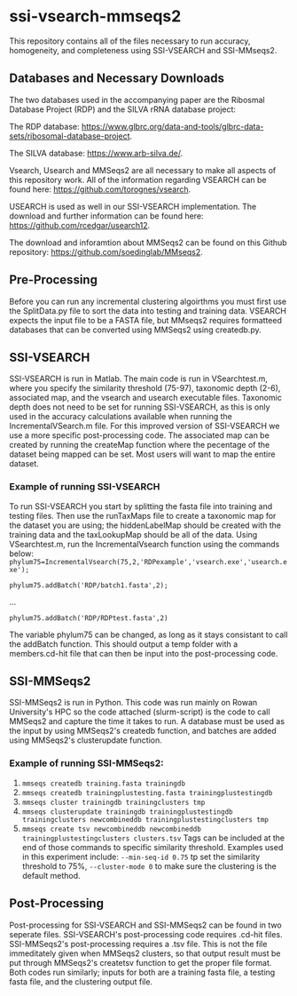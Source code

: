 # ssi-vsearch-mmseqs2
This repository contains all of the files necessary to run accuracy, homogeneity, and completeness using SSI-VSEARCH and SSI-MMseqs2. 

## Databases and Necessary Downloads
The two databases used in the accompanying paper are the Ribosmal Database Project (RDP) and the SILVA rRNA database project:

The RDP database: https://www.glbrc.org/data-and-tools/glbrc-data-sets/ribosomal-database-project.

The SILVA database: https://www.arb-silva.de/.

Vsearch, Usearch and MMSeqs2 are all necessary to make all aspects of this repository work.
All of the information regarding VSEARCH can be found here: https://github.com/torognes/vsearch.

USEARCH is used as well in our SSI-VSEARCH implementation. The download and further information can be found here: https://github.com/rcedgar/usearch12.

The download and inforamtion about MMSeqs2 can be found on this Github repository: https://github.com/soedinglab/MMseqs2.

## Pre-Processing
Before you can run any incremental clustering algoirthms you must first use the SplitData.py file to sort the data into testing and training data. VSEARCH expects the input file to be a FASTA file, but MMseqs2 requires formatteed databases that can be converted using MMSeqs2 using createdb.py.

## SSI-VSEARCH
SSI-VSEARCH is run in Matlab. The main code is run in VSearchtest.m, where you specify the similarity threshold (75-97), taxonomic depth (2-6), associated map, and the vsearch and usearch executable files. Taxonomic depth does not need to be set for running SSI-VSEARCH, as this is only used in the accuracy calculations available when running the IncrementalVSearch.m file. For this improved version of SSI-VSEARCH we use a more specific post-processing code. The associated map can be created by running the createMap function where the pecentage of the dataset being mapped can be set. Most users will want to map the entire dataset. 

### Example of running SSI-VSEARCH
To run SSI-VSEARCH you start by splitting the fasta file into training and testing files. Then use the runTaxMaps file to create a taxonomic map for the dataset you are using; the hiddenLabelMap should be created with the training data and the taxLookupMap should be all of the data. Using VSearchtest.m, run the IncrementalVsearch function using the commands below:
```phylum75=IncrementalVsearch(75,2,'RDPexample','vsearch.exe','usearch.exe');```

```phylum75.addBatch('RDP/batch1.fasta',2);```

...

```phylum75.addBatch('RDP/RDPtest.fasta',2)```

The variable phylum75 can be changed, as long as it stays consistant to call the addBatch function. This should output a temp folder with a members.cd-hit file that can then be input into the post-processing code.

## SSI-MMSeqs2
SSI-MMSeqs2 is run in Python. This code was run mainly on Rowan University's HPC so the code attached (slurm-script) is the code to call MMSeqs2 and capture the time it takes to run. A database must be used as the input by using MMSeqs2's createdb function, and batches are added using MMSeqs2's clusterupdate function.

### Example of running SSI-MMSeqs2:
1. ```mmseqs createdb training.fasta trainingdb```
2. ```mmseqs createdb trainingplustesting.fasta trainingplustestingdb```
3. ```mmseqs cluster trainingdb trainingclusters tmp```
4. ```mmseqs clusterupdate trainingdb trainingplustestingdb trainingclusters newcombineddb trainingplustestingclusters tmp```
5. ```mmseqs create tsv newcombineddb newcombineddb trainingplustestingclusters clusters.tsv```
Tags can be included at the end of those commands to specific similarity threshold. Examples used in this experiment include: ```--min-seq-id 0.75``` tp set the similarity threshold to 75%, ```--cluster-mode 0``` to make sure the clustering is the default method.

## Post-Processing
Post-processing for SSI-VSEARCH and SSI-MMSeqs2 can be found in two seperate files. SSI-VSEARCH's post-processing code requires .cd-hit files. SSI-MMSeqs2's post-processing requires a .tsv file. This is not the file immeditately given when MMSeqs2 clusters, so that output result must be put through MMSeqs2's createtsv function to get the proper file format. Both codes run similarly; inputs for both are a training fasta file, a testing fasta file, and the clustering output file. 
